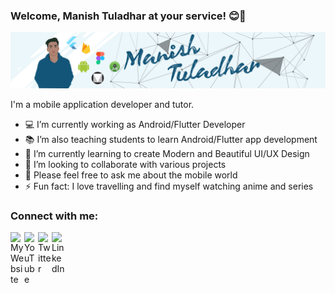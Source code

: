 ### Welcome, Manish Tuladhar at your service! 😊👋

[![Hi I am Manish](./icons/banner.jpg)](https://www.manishtuladhar.com.np)

I'm a mobile application developer and tutor.

- 💻 I’m currently working as Android/Flutter Developer
- 📚 I’m also teaching students to learn Android/Flutter app development
- 🌱 I’m currently learning to create Modern and Beautiful UI/UX Design
- 👯 I’m looking to collaborate with various projects
- 💬 Please feel free to ask me about the mobile world
- ⚡ Fun fact: I love travelling and find myself watching anime and series

### Connect with me:

[<img align="left" alt="My Website" width="22px" src="https://image.flaticon.com/icons/svg/814/814513.svg" />][website]
[<img align="left" alt="YouTube" width="22px" src="https://image.flaticon.com/icons/svg/733/733590.svg" />][youtube]
[<img align="left" alt="Twitter" width="22px" src="https://image.flaticon.com/icons/svg/733/733579.svg" />][twitter]
[<img align="left" alt="LinkedIn" width="22px" src="https://image.flaticon.com/icons/svg/174/174857.svg" />][linkedin]

<br />

[website]: http://manishtuladhar.com.np/
[twitter]: https://twitter.com/tuladharmanish
[youtube]: https://www.youtube.com/channel/UCCbLqylFdbo8WjYU9W6iFJw
[linkedin]: https://www.linkedin.com/in/tuladharmanishlight/
